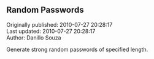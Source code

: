 ## Random Passwords  
Originally published: 2010-07-27 20:28:17  
Last updated: 2010-07-27 20:28:17  
Author: Danillo Souza  
  
Generate strong random passwords of specified length.